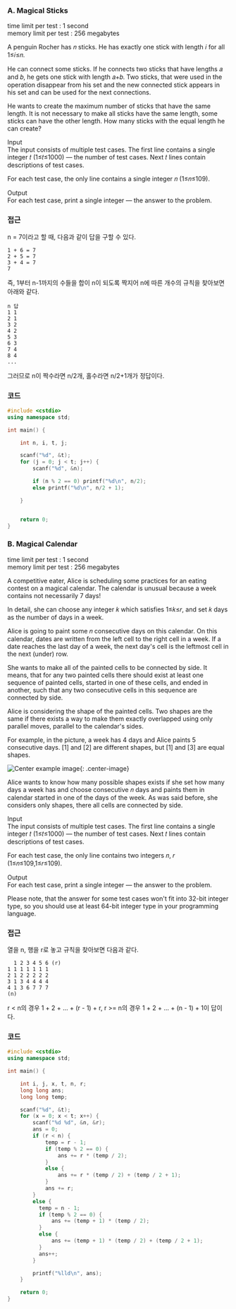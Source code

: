 ### A. Magical Sticks  
time limit per test : 1 second  
memory limit per test : 256 megabytes  

A penguin Rocher has 𝑛 sticks. He has exactly one stick with length 𝑖 for all 1≤𝑖≤𝑛.  

He can connect some sticks. If he connects two sticks that have lengths 𝑎 and 𝑏, he gets one stick with length 𝑎+𝑏. Two sticks, that were used in the operation disappear from his set and the new connected stick appears in his set and can be used for the next connections.  

He wants to create the maximum number of sticks that have the same length. It is not necessary to make all sticks have the same length, some sticks can have the other length. How many sticks with the equal length he can create?  

Input  
The input consists of multiple test cases. The first line contains a single integer 𝑡 (1≤𝑡≤1000) — the number of test cases. Next 𝑡 lines contain descriptions of test cases.  

For each test case, the only line contains a single integer 𝑛 (1≤𝑛≤109).  

Output  
For each test case, print a single integer  — the answer to the problem.  

### 접근  
n = 7이라고 할 때, 다음과 같이 답을 구할 수 있다.  
~~~
1 + 6 = 7
2 + 5 = 7
3 + 4 = 7
7
~~~

즉, 1부터 n-1까지의 수들을 합이 n이 되도록 짝지어 n에 따른 개수의 규칙을 찾아보면 아래와 같다.  
~~~
n 답
1 1
2 1
3 2
4 2
5 3
6 3
7 4
8 4
...
~~~

그러므로 n이 짝수라면 n/2개, 홀수라면 n/2+1개가 정답이다.  

### 코드  
~~~c++
#include <cstdio>
using namespace std;

int main() {

    int n, i, t, j;

    scanf("%d", &t);
    for (j = 0; j < t; j++) {
        scanf("%d", &n);

        if (n % 2 == 0) printf("%d\n", n/2);
        else printf("%d\n", n/2 + 1);

    }


    return 0;
}
~~~

### B. Magical Calendar  
time limit per test : 1 second  
memory limit per test : 256 megabytes  

A competitive eater, Alice is scheduling some practices for an eating contest on a magical calendar. The calendar is unusual because a week contains not necessarily 7 days!  

In detail, she can choose any integer 𝑘 which satisfies 1≤𝑘≤𝑟, and set 𝑘 days as the number of days in a week.  

Alice is going to paint some 𝑛 consecutive days on this calendar. On this calendar, dates are written from the left cell to the right cell in a week. If a date reaches the last day of a week, the next day's cell is the leftmost cell in the next (under) row.  

She wants to make all of the painted cells to be connected by side. It means, that for any two painted cells there should exist at least one sequence of painted cells, started in one of these cells, and ended in another, such that any two consecutive cells in this sequence are connected by side.  

Alice is considering the shape of the painted cells. Two shapes are the same if there exists a way to make them exactly overlapped using only parallel moves, parallel to the calendar's sides.  

For example, in the picture, a week has 4 days and Alice paints 5 consecutive days. [1] and [2] are different shapes, but [1] and [3] are equal shapes.  

![Center example image](https://user-images.githubusercontent.com/35067611/86277126-26d23e00-bc11-11ea-9e1e-0d15f4069205.png "Center"){: .center-image}  

Alice wants to know how many possible shapes exists if she set how many days a week has and choose consecutive 𝑛 days and paints them in calendar started in one of the days of the week. As was said before, she considers only shapes, there all cells are connected by side.  

Input  
The input consists of multiple test cases. The first line contains a single integer 𝑡 (1≤𝑡≤1000) — the number of test cases. Next 𝑡 lines contain descriptions of test cases.  

For each test case, the only line contains two integers 𝑛, 𝑟 (1≤𝑛≤109,1≤𝑟≤109).  

Output  
For each test case, print a single integer  — the answer to the problem.  

Please note, that the answer for some test cases won't fit into 32-bit integer type, so you should use at least 64-bit integer type in your programming language.  

### 접근  
열을 n, 행을 r로 놓고 규칙을 찾아보면 다음과 같다.  
~~~
  1 2 3 4 5 6 (r)
1 1 1 1 1 1 1
2 1 2 2 2 2 2
3 1 3 4 4 4 4
4 1 3 6 7 7 7
(n)
~~~

r < n의 경우 1 + 2 + ... + (r - 1) + r, r >= n의 경우 1 + 2 + ... + (n - 1) + 1이 답이다.  

### 코드  
~~~c++
#include <cstdio>
using namespace std;

int main() {

    int i, j, x, t, n, r;
    long long ans;
    long long temp;

    scanf("%d", &t);
    for (x = 0; x < t; x++) {
        scanf("%d %d", &n, &r);
        ans = 0;
        if (r < n) {
            temp = r - 1;
            if (temp % 2 == 0) {
                ans += r * (temp / 2);
            }
            else {
                ans += r * (temp / 2) + (temp / 2 + 1);
            }
            ans += r;
        }
        else {
          temp = n - 1;
          if (temp % 2 == 0) {
              ans += (temp + 1) * (temp / 2);
          }
          else {
              ans += (temp + 1) * (temp / 2) + (temp / 2 + 1);
          }
          ans++;
        }

        printf("%lld\n", ans);
    }

    return 0;
}
~~~
